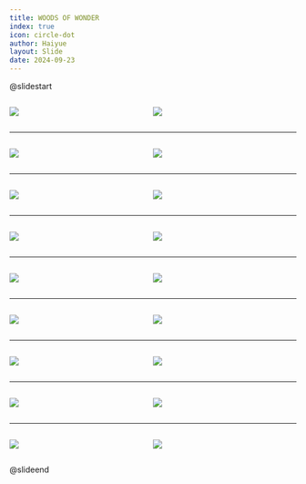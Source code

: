 ```yaml
---
title: WOODS OF WONDER
index: true
icon: circle-dot
author: Haiyue
layout: Slide
date: 2024-09-23
---
```

 
@slidestart

<div style="display:flex">
<div style="flex:1">

![](/reading/english/Level-O/WOODS%20OF%20WONDER/001.webp)
</div>
<div style="flex:1">

![](/reading/english/Level-O/WOODS%20OF%20WONDER/002.webp)
</div>
</div>

---

<div style="display:flex">
<div style="flex:1">

![](/reading/english/Level-O/WOODS%20OF%20WONDER/003.webp)
</div>
<div style="flex:1">

![](/reading/english/Level-O/WOODS%20OF%20WONDER/004.webp)
</div>
</div>

---

<div style="display:flex">
<div style="flex:1">

![](/reading/english/Level-O/WOODS%20OF%20WONDER/005.webp)
</div>
<div style="flex:1">

![](/reading/english/Level-O/WOODS%20OF%20WONDER/006.webp)
</div>
</div>

---

<div style="display:flex">
<div style="flex:1">

![](/reading/english/Level-O/WOODS%20OF%20WONDER/007.webp)
</div>
<div style="flex:1">

![](/reading/english/Level-O/WOODS%20OF%20WONDER/008.webp)
</div>
</div>

---

<div style="display:flex">
<div style="flex:1">

![](/reading/english/Level-O/WOODS%20OF%20WONDER/009.webp)
</div>
<div style="flex:1">

![](/reading/english/Level-O/WOODS%20OF%20WONDER/010.webp)
</div>
</div>

---

<div style="display:flex">
<div style="flex:1">

![](/reading/english/Level-O/WOODS%20OF%20WONDER/011.webp)
</div>
<div style="flex:1">

![](/reading/english/Level-O/WOODS%20OF%20WONDER/012.webp)
</div>
</div>

---

<div style="display:flex">
<div style="flex:1">

![](/reading/english/Level-O/WOODS%20OF%20WONDER/013.webp)
</div>
<div style="flex:1">

![](/reading/english/Level-O/WOODS%20OF%20WONDER/014.webp)
</div>
</div>

---

<div style="display:flex">
<div style="flex:1">

![](/reading/english/Level-O/WOODS%20OF%20WONDER/015.webp)
</div>
<div style="flex:1">

![](/reading/english/Level-O/WOODS%20OF%20WONDER/016.webp)
</div>
</div>

---

<div style="display:flex">
<div style="flex:1">

![](/reading/english/Level-O/WOODS%20OF%20WONDER/017.webp)
</div>
<div style="flex:1">

![](/reading/english/Level-O/WOODS%20OF%20WONDER/018.webp)
</div>
</div>

@slideend